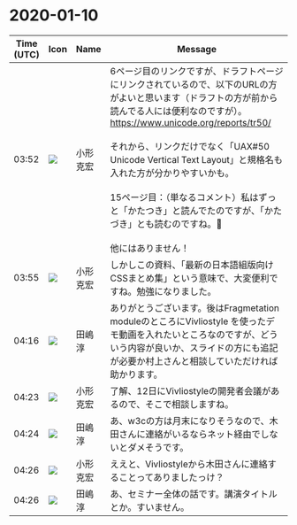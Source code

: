 # 2020-01-10

|Time (UTC)|Icon|Name|Message|
|---|---|---|---|
|03:52|![](https://avatars.slack-edge.com/2020-01-22/918424979847_0035b70d5fcd5cec902e_72.png)|小形克宏|6ページ目のリンクですが、ドラフトページにリンクされているので、以下のURLの方がよいと思います（ドラフトの方が前から読んでる人には便利なのですが）。<br><https://www.unicode.org/reports/tr50/><br><br>それから、リンクだけでなく「UAX#50 Unicode Vertical Text Layout」と規格名も入れた方が分かりやすいかも。<br><br>15ページ目：（単なるコメント）私はずっと「かたつき」と読んでたのですが、「かたづき」とも読むのですね。🤔<br><br>他にはありません！|
|03:55|![](https://avatars.slack-edge.com/2020-01-22/918424979847_0035b70d5fcd5cec902e_72.png)|小形克宏|しかしこの資料、「最新の日本語組版向けCSSまとめ集」という意味で、大変便利ですね。勉強になりました。|
|04:16|![](https://secure.gravatar.com/avatar/698cc14290c3976fdd9f0a23494b87c1.jpg?s=72&d=https%3A%2F%2Fa.slack-edge.com%2Fdf10d%2Fimg%2Favatars%2Fava_0018-72.png)|田嶋　淳|ありがとうございます。後はFragmetation moduleのところにVivliostyle を使ったデモ動画を入れたいところなのですが、どういう内容が良いか、スライドの方にも追記が必要か村上さんと相談していただければ助かります。|
|04:23|![](https://avatars.slack-edge.com/2020-01-22/918424979847_0035b70d5fcd5cec902e_72.png)|小形克宏|了解、12日にVivliostyleの開発者会議があるので、そこで相談しますね。|
|04:24|![](https://secure.gravatar.com/avatar/698cc14290c3976fdd9f0a23494b87c1.jpg?s=72&d=https%3A%2F%2Fa.slack-edge.com%2Fdf10d%2Fimg%2Favatars%2Fava_0018-72.png)|田嶋　淳|あ、w3cの方は月末になりそうなので、木田さんに連絡がいるならネット経由でしないとダメそうです。|
|04:26|![](https://avatars.slack-edge.com/2020-01-22/918424979847_0035b70d5fcd5cec902e_72.png)|小形克宏|ええと、Vivliostyleから木田さんに連絡することってありましたっけ？|
|04:26|![](https://secure.gravatar.com/avatar/698cc14290c3976fdd9f0a23494b87c1.jpg?s=72&d=https%3A%2F%2Fa.slack-edge.com%2Fdf10d%2Fimg%2Favatars%2Fava_0018-72.png)|田嶋　淳|あ、セミナー全体の話です。講演タイトルとか。すいません。|
